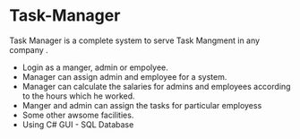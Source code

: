 # Task-Manager
Task Manager is a complete system to serve Task Mangment in any company .
- Login as a manger, admin or empolyee.
- Manager can assign admin and employee for a system.
- Manager can calculate the salaries for admins and employees according to the hours which he worked.
- Manger and admin can assign the tasks for particular employess 
- Some other awsome facilities.
- Using C# GUI - SQL Database   
